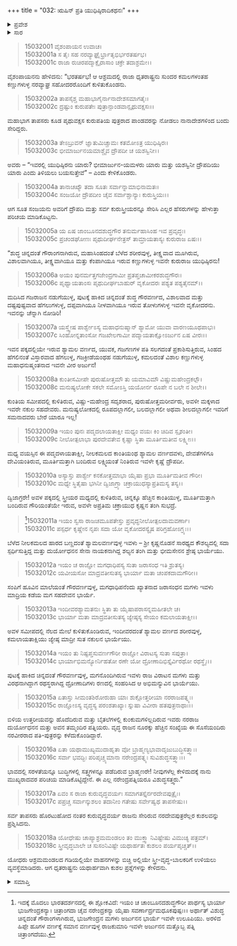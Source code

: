 +++
title = "032: ಋಷಿನ್ ಪ್ರತಿ ಯುಧಿಷ್ಠಿರಾದಿಕಥನಃ"
+++

<details><summary>ಪ್ರವೇಶ</summary>


।।   ಓಂ ಓಂ ನಮೋ ನಾರಾಯಣಾಯ।।   ಶ್ರೀ ವೇದವ್ಯಾಸಾಯ ನಮಃ ।।

ಶ್ರೀ ಕೃಷ್ಣದ್ವೈಪಾಯನ ವೇದವ್ಯಾಸ ವಿರಚಿತ  

**ಶ್ರೀ ಮಹಾಭಾರತ**

**ಆಶ್ರಮವಾಸಿಕ ಪರ್ವ**

**ಆಶ್ರಮವಾಸ ಪರ್ವ**

**ಅಧ್ಯಾಯ 32**


</details>

<details><summary>ಸಾರ</summary>

ಋಷಿ-ಮುನಿಗಳಿಗೆ ಸಂಜಯನು ಪಾಂಡವರು ಮತ್ತು ಕುರುಸ್ತ್ರೀಯರ ಪರಿಚಯವನ್ನು ಮಾಡಿಕೊಡುವುದು (1-18).


</details>

> 15032001 ವೈಶಂಪಾಯನ ಉವಾಚ।  
15032001a ಸ ತೈಃ ಸಹ ನರವ್ಯಾಘ್ರೈರ್ಭ್ರಾತೃಭಿರ್ಭರತರ್ಷಭ।  
15032001c ರಾಜಾ ರುಚಿರಪದ್ಮಾಕ್ಷೈರಾಸಾಂ ಚಕ್ರೇ ತದಾಶ್ರಮೇ।।

ವೈಶಂಪಾಯನನು ಹೇಳಿದನು: “ಭರತರ್ಷಭ! ಆ ಆಶ್ರಮದಲ್ಲಿ ರಾಜಾ ಧೃತರಾಷ್ಟ್ರನು ಸುಂದರ ಕಮಲಗಳಂತಹ ಕಣ್ಣುಗಳುಳ್ಳ ನರವ್ಯಾಘ್ರ ಸಹೋದರರೊಂದಿಗೆ ಕುಳಿತುಕೊಂಡನು.

> 15032002a ತಾಪಸೈಶ್ಚ ಮಹಾಭಾಗೈರ್ನಾನಾದೇಶಸಮಾಗತೈಃ।  
15032002c ದ್ರಷ್ಟುಂ ಕುರುಪತೇಃ ಪುತ್ರಾನ್ಪಾಂಡವಾನ್ಪೃಥುವಕ್ಷಸಃ।।

ಮಹಾಭಾಗ ತಾಪಸರು ಕೂಡ ಪೃಥುವಕ್ಷಸ ಕುರುಪತಿಯ ಪುತ್ರರಾದ ಪಾಂಡವರನ್ನು ನೋಡಲು ನಾನಾದೇಶಗಳಿಂದ ಬಂದು ಸೇರಿದ್ದರು.

> 15032003a ತೇಽಬ್ರುವನ್ ಜ್ಞಾತುಮಿಚ್ಚಾಮಃ ಕತಮೋಽತ್ರ ಯುಧಿಷ್ಠಿರಃ।  
15032003c ಭೀಮಾರ್ಜುನಯಮಾಶ್ಚೈವ ದ್ರೌಪದೀ ಚ ಯಶಸ್ವಿನೀ।।

ಅವರು – “ಇವರಲ್ಲಿ ಯುಧಿಷ್ಠಿರನು ಯಾರು? ಭೀಮಾರ್ಜುನ-ಯಮಳರು ಯಾರು ಮತ್ತು ಯಶಸ್ವಿನೀ ದ್ರೌಪದಿಯು ಯಾರು ಎಂದು ತಿಳಿಯಲು ಬಯಸುತ್ತೇವೆ” – ಎಂದು ಕೇಳಿಕೊಂಡರು.

> 15032004a ತಾನಾಚಖ್ಯೌ ತದಾ ಸೂತಃ ಸರ್ವಾನ್ನಾಮಾಭಿನಾಮತಃ।  
15032004c ಸಂಜಯೋ ದ್ರೌಪದೀಂ ಚೈವ ಸರ್ವಾಶ್ಚಾನ್ಯಾಃ ಕುರುಸ್ತ್ರಿಯಃ।।

ಆಗ ಸೂತ ಸಂಜಯನು ಅವರಿಗೆ ದ್ರೌಪದಿ ಮತ್ತು ಸರ್ವ ಕುರುಸ್ತ್ರೀಯರನ್ನೂ ಸೇರಿಸಿ ಎಲ್ಲರ ಹೆಸರುಗಳನ್ನು ಹೇಳುತ್ತಾ ಪರಿಚಯ ಮಾಡಿಕೊಟ್ಟನು.

> 15032005a ಯ ಏಷ ಜಾಂಬೂನದಶುದ್ಧಗೌರ
       ತನುರ್ಮಹಾಸಿಂಹ ಇವ ಪ್ರವೃದ್ಧಃ।  
> 15032005c ಪ್ರಚಂಡಘೋಣಃ ಪೃಥುದೀರ್ಘನೇತ್ರಸ್
       ತಾಮ್ರಾಯತಾಸ್ಯಃ ಕುರುರಾಜ ಏಷಃ।।  

“ಶುದ್ಧ ಚಿನ್ನದಂತೆ ಗೌರಾಂಗನಾಗಿರುವ, ಮಹಾಸಿಂಹದಂತೆ ಬೆಳೆದ ಶರೀರವುಳ್ಳ, ತೀಕ್ಷ್ಣವಾದ ಮೂಗಿರುವ, ವಿಶಾಲವಾಗಿಯೂ, ತೀಕ್ಷ್ಣವಾಗಿಯೂ ಮತ್ತು ಕೆಂಪಾಗಿಯೂ ಇರುವ ಕಣ್ಣುಗಳುಳ್ಳ ಇವನೇ ಕುರುರಾಜ ಯುಧಿಷ್ಠಿರನು!

> 15032006a ಅಯಂ ಪುನರ್ಮತ್ತಗಜೇಂದ್ರಗಾಮೀ
       ಪ್ರತಪ್ತಚಾಮೀಕರಶುದ್ಧಗೌರಃ।  
> 15032006c ಪೃಥ್ವಾಯತಾಂಸಃ ಪೃಥುದೀರ್ಘಬಾಹುರ್
       ವೃಕೋದರಃ ಪಶ್ಯತ ಪಶ್ಯತೈನಮ್।।  

ಮದಿಸಿದ ಗಜರಾಜನ ನಡುಗೆಯುಳ್ಳ, ಪುಟಕ್ಕೆ ಹಾಕಿದ ಚಿನ್ನದಂತೆ ಶುದ್ಧ ಗೌರವರ್ಣದ, ವಿಶಾಲವಾದ ಮತ್ತು ದಷ್ಟಪುಷ್ಟವಾದ ಹೆಗಲುಗಳುಳ್ಳ, ದಪ್ಪವಾಗಿಯೂ ನೀಳವಾಗಿಯೂ ಇರುವ ತೋಳುಗಳುಳ್ಳ ಇವನೇ ವೃಕೋದರನು. ಇವನನ್ನು ಚೆನ್ನಾಗಿ ನೋಡಿರಿ!

> 15032007a ಯಸ್ತ್ವೇಷ ಪಾರ್ಶ್ವೇಽಸ್ಯ ಮಹಾಧನುಷ್ಮಾನ್
       ಶ್ಯಾಮೋ ಯುವಾ ವಾರಣಯೂಥಪಾಭಃ।  
> 15032007c ಸಿಂಹೋನ್ನತಾಂಸೋ ಗಜಖೇಲಗಾಮೀ
       ಪದ್ಮಾಯತಾಕ್ಷೋಽರ್ಜುನ ಏಷ ವೀರಃ।।  

ಇವನ ಪಕ್ಕದಲ್ಲಿಯೇ ಇರುವ ಶ್ಯಾಮಲ ವರ್ಣದ, ಯುವಕ, ಗಜಗಣಗಳ ಪತಿ ಸಲಗದಂತೆ ಪ್ರಕಾಶಿಸುತ್ತಿರುವ, ಸಿಂಹದ ಹೆಗಲಿನಂತೆ ವಿಸ್ತಾರವಾದ ಹೆಗಲುಳ್ಳ, ಗಜಕ್ರೀಡೆಯಂಥಹ ನಡುಗೆಯುಳ್ಳ, ಕಮಲದಂತೆ ವಿಶಾಲ ಕಣ್ಣುಗಳುಳ್ಳ ಮಹಾಧನುಷ್ಮಂತನಾದ ಇವನೇ ವೀರ ಅರ್ಜುನ!

> 15032008a ಕುಂತೀಸಮೀಪೇ ಪುರುಷೋತ್ತಮೌ ತು
       ಯಮಾವಿಮೌ ವಿಷ್ಣುಮಹೇಂದ್ರಕಲ್ಪೌ।  
> 15032008c ಮನುಷ್ಯಲೋಕೇ ಸಕಲೇ ಸಮೋಽಸ್ತಿ
       ಯಯೋರ್ನ ರೂಪೇ ನ ಬಲೇ ನ ಶೀಲೇ।।  

ಕುಂತಿಯ ಸಮೀಪದಲ್ಲಿ ಕುಳಿತಿರುವ, ವಿಷ್ಣು-ಮಹೇಂದ್ರ ಸದೃಶರಾದ, ಪುರುಷೋತ್ತಮರೀರ್ವರು, ಅವಳೀ ಮಕ್ಕಳಾದ ಇವರೇ ನಕುಲ ಸಹದೇವರು. ಮನುಷ್ಯಲೋಕದಲ್ಲಿ ರೂಪದಲ್ಲಾಗಲೀ, ಬಲದಲ್ಲಾಗಲೀ ಅಥವಾ ಶೀಲದಲ್ಲಾಗಲೀ ಇವರಿಗೆ ಸಮನಾದವರು ಬೇರೆ ಯಾರೂ ಇಲ್ಲ!

> 15032009a ಇಯಂ ಪುನಃ ಪದ್ಮದಲಾಯತಾಕ್ಷೀ
       ಮಧ್ಯಂ ವಯಃ ಕಿಂ ಚಿದಿವ ಸ್ಪೃಶಂತೀ।  
> 15032009c ನೀಲೋತ್ಪಲಾಭಾ ಪುರದೇವತೇವ
       ಕೃಷ್ಣಾ ಸ್ಥಿತಾ ಮೂರ್ತಿಮತೀವ ಲಕ್ಷ್ಮೀಃ।।  

ಮಧ್ಯ ವಯಸ್ಸಿನ ಈ ಪದ್ಮದಳಾಯತಾಕ್ಷೀ, ನೀಲಕಮಲದ ಕಾಂತಿಯಂಥ ಶ್ಯಾಮಲ ವರ್ಣದವಳು, ದೇವತೆಗಳಿಗೂ ದೇವಿಯಂತಿರುವ, ಮೂರ್ತಿಮತ್ತಾಗಿ ಬಂದಿರುವ ಲಕ್ಷ್ಮಿಯಂತೆ ನಿಂತಿರುವ ಇವಳೇ ಕೃಷ್ಣೆ ದ್ರೌಪದೀ.

> 15032010a ಅಸ್ಯಾಸ್ತು ಪಾರ್ಶ್ವೇ ಕನಕೋತ್ತಮಾಭಾ
       ಯೈಷಾ ಪ್ರಭಾ ಮೂರ್ತಿಮತೀವ ಗೌರೀ।  
> 15032010c ಮಧ್ಯೇ ಸ್ಥಿತೈಷಾ ಭಗಿನೀ ದ್ವಿಜಾಗ್ರ್ಯಾ
       ಚಕ್ರಾಯುಧಸ್ಯಾಪ್ರತಿಮಸ್ಯ ತಸ್ಯ।।  

ದ್ವಿಜಾಗ್ರರೇ! ಅವಳ ಪಕ್ಕದಲ್ಲಿ ಸ್ತ್ರೀಯರ ಮಧ್ಯದಲ್ಲಿ ಕುಳಿತಿರುವ, ಚಿನ್ನಕ್ಕೂ ಹೆಚ್ಚಿನ ಕಾಂತಿಯುಳ್ಳ, ಮೂರ್ತಿಮತ್ತಾಗಿ ಬಂದಿರುವ ಗೌರಿಯಂತೆಯೇ ಇರುವ, ಅವಳೇ ಅಪ್ರತಿಮ ಚಕ್ರಾಯುಧ ಕೃಷ್ಣನ ತಂಗಿ ಸುಭದ್ರೆ.

>[^1]15032011a ಇಯಂ ಸ್ವಸಾ ರಾಜಚಮೂಪತೇಸ್ತು
ಪ್ರವೃದ್ಧನೀಲೋತ್ಪಲದಾಮವರ್ಣಾ।  
> 15032011c ಪಸ್ಪರ್ಧ ಕೃಷ್ಣೇನ ನೃಪಃ ಸದಾ ಯೋ
       ವೃಕೋದರಸ್ಯೈಷ ಪರಿಗ್ರಹೋಽಗ್ರ್ಯಃ।।  

ಬೆಳೆದ ನೀಲಕಮಲದ ಹಾರದ ಬಣ್ಣದಂತೆ ಶ್ಯಾಮಲವರ್ಣವುಳ್ಳ ಇವಳು – ಶ್ರೀ ಕೃಷ್ಣನೊಡನೆ ಸಾರಥ್ಯದ ಕೌಶಲ್ಯದಲ್ಲಿ ಸದಾ ಸ್ಪರ್ಧಿಸುತ್ತಿದ್ದ ಮತ್ತು ದುರ್ಯೋಧನನ ಸೇನಾ ನಾಯಕನಾಗಿದ್ದ ಶಲ್ಯನ ತಂಗಿ ಮತ್ತು ಭೀಮಸೇನನ ಶ್ರೇಷ್ಠ ಭಾರ್ಯೆಯು.

> 15032012a ಇಯಂ ಚ ರಾಜ್ಞೋ ಮಗಧಾಧಿಪಸ್ಯ
       ಸುತಾ ಜರಾಸಂಧ ಇತಿ ಶ್ರುತಸ್ಯ।  
> 15032012c ಯವೀಯಸೋ ಮಾದ್ರವತೀಸುತಸ್ಯ
       ಭಾರ್ಯಾ ಮತಾ ಚಂಪಕದಾಮಗೌರೀ।।  

ಸಂಪಿಗೆ ಹೂವಿನ ಮಾಲೆಯಂತೆ ಗೌರವರ್ಣವುಳ್ಳ, ಮಗಧಾಧಿಪನೆಂದು ಖ್ಯಾತನಾದ ಜರಾಸಂಧನ ಮಗಳು ಇವಳು ಮಾದ್ರಿಯ ಕಡೆಯ ಮಗ ಸಹದೇವನ ಭಾರ್ಯೆ.

> 15032013a ಇಂದೀವರಶ್ಯಾಮತನುಃ ಸ್ಥಿತಾ ತು
       ಯೈಷಾಪರಾಸನ್ನಮಹೀತಲೇ ಚ।  
> 15032013c ಭಾರ್ಯಾ ಮತಾ ಮಾದ್ರವತೀಸುತಸ್ಯ
       ಜ್ಯೇಷ್ಠಸ್ಯ ಸೇಯಂ ಕಮಲಾಯತಾಕ್ಷೀ।।  

ಅವಳ ಸಮೀಪದಲ್ಲಿ ನೆಲದ ಮೇಲೆ ಕುಳಿತುಕೊಂಡಿರುವ, ಇಂದೀವರದಂತೆ ಶ್ಯಾಮಲ ವರ್ಣದ ಶರೀರವುಳ್ಳ, ಕಮಲಾಯತಾಕ್ಷಿಯು ಜ್ಯೇಷ್ಠ ಮಾದ್ರೀ ಸುತ ನಕುಲನ ಭಾರ್ಯೆಯು.

> 15032014a ಇಯಂ ತು ನಿಷ್ಟಪ್ತಸುವರ್ಣಗೌರೀ
       ರಾಜ್ಞೋ ವಿರಾಟಸ್ಯ ಸುತಾ ಸಪುತ್ರಾ।  
> 15032014c ಭಾರ್ಯಾಭಿಮನ್ಯೋರ್ನಿಹತೋ ರಣೇ ಯೋ
       ದ್ರೋಣಾದಿಭಿಸ್ತೈರ್ವಿರಥೋ ರಥಸ್ಥೈಃ।।  

ಪುಟಕ್ಕೆ ಹಾಕಿದ ಚಿನ್ನದಂತೆ ಗೌರವರ್ಣವುಳ್ಳ, ಮಗನೊಂದಿಗಿರುವ ಇವಳು ರಾಜ ವಿರಾಟನ ಮಗಳು ಮತ್ತು ವಿರಥನಾಗಿದ್ದಾಗ ರಥಸ್ಥರಾಗಿದ್ದ ದ್ರೋಣಾದಿಗಳು ರಣದಲ್ಲಿ ಸಂಹರಿಸಿದ ಆ ಅಭಿಮನ್ಯುವಿನ ಭಾರ್ಯೆಯು.

> 15032015a ಏತಾಸ್ತು ಸೀಮಂತಶಿರೋರುಹಾ ಯಾಃ
       ಶುಕ್ಲೋತ್ತರೀಯಾ ನರರಾಜಪತ್ನ್ಯಃ।  
> 15032015c ರಾಜ್ಞೋಽಸ್ಯ ವೃದ್ಧಸ್ಯ ಪರಂಶತಾಖ್ಯಾಃ
       ಸ್ನುಷಾ ವಿವೀರಾ ಹತಪುತ್ರನಾಥಾಃ।।  

ಬಿಳಿಯ ಉತ್ತರೀಯವನ್ನು ಹೊದೆದಿರುವ ಮತ್ತು ಬೈತಲೆಗಳಲ್ಲಿ ಕುಂಕುಮಗಳಿಲ್ಲದಿರುವ ಇವರು ನರರಾಜ ದುರ್ಯೋಧನನ ಮತ್ತು ಅವನ ತಮ್ಮಂದಿರ ಪತ್ನಿಯರು. ವೃದ್ಧ ರಾಜನ ನೂರಕ್ಕು ಹೆಚ್ಚಿನ ಸಂಖ್ಯೆಯ ಈ ಸೊಸೆಯಂದಿರು ನರವೀರರಾದ ಪತಿ-ಪುತ್ರರನ್ನು ಕಳೆದುಕೊಂಡಿದ್ದಾರೆ.

> 15032016a ಏತಾ ಯಥಾಮುಖ್ಯಮುದಾಹೃತಾ ವೋ
       ಬ್ರಾಹ್ಮಣ್ಯಭಾವಾದೃಜುಬುದ್ಧಿಸತ್ತ್ವಾಃ।  
> 15032016c ಸರ್ವಾ ಭವದ್ಭಿಃ ಪರಿಪೃಚ್ಚ್ಯಮಾನಾ
       ನರೇಂದ್ರಪತ್ನ್ಯಃ ಸುವಿಶುದ್ಧಸತ್ತ್ವಾಃ।।  

ಭಾವದಲ್ಲಿ ಸರಳತೆಯನ್ನೂ ಬುದ್ಧಿಗಳಲ್ಲಿ ಸತ್ತ್ವಗಳನ್ನೂ ಪಡೆದಿರುವ ಬ್ರಾಹ್ಮಣರೇ! ನೀವುಗಳೆಲ್ಲ ಕೇಳಿದುದಕ್ಕೆ ನಾನು ಮುಖ್ಯರಾದವರ ಪರಿಚಯ ಮಾಡಿಕೊಟ್ಟಿದ್ದೇನೆ. ಈ ಎಲ್ಲ ನರೇಂದ್ರಪತ್ನಿಯರೂ ವಿಶುದ್ಧಸತ್ತ್ವರು.”

> 15032017a ಏವಂ ಸ ರಾಜಾ ಕುರುವೃದ್ಧವರ್ಯಃ
       ಸಮಾಗತಸ್ತೈರ್ನರದೇವಪುತ್ರೈಃ।  
> 15032017c ಪಪ್ರಚ್ಚ ಸರ್ವಾನ್ಕುಶಲಂ ತದಾನೀಂ
       ಗತೇಷು ಸರ್ವೇಷ್ವಥ ತಾಪಸೇಷು।।  

ಸರ್ವ ತಾಪಸರು ಹೊರಟುಹೋದ ನಂತರ ಕುರುವೃದ್ಧವರ್ಯ ರಾಜನು ಸೇರಿರುವ ನರದೇವಪುತ್ರರೆಲ್ಲರ ಕುಶಲವನ್ನು ಪ್ರಶ್ನಿಸಿದನು.

> 15032018a ಯೋಧೇಷು ಚಾಪ್ಯಾಶ್ರಮಮಂಡಲಂ ತಂ
       ಮುಕ್ತ್ವಾ ನಿವಿಷ್ಟೇಷು ವಿಮುಚ್ಯ ಪತ್ರಮ್।  
> 15032018c ಸ್ತ್ರೀವೃದ್ಧಬಾಲೇ ಚ ಸುಸಂನಿವಿಷ್ಟೇ
       ಯಥಾರ್ಹತಃ ಕುಶಲಂ ಪರ್ಯಪೃಚ್ಚತ್।।  

ಯೋಧರು ಆಶ್ರಮಮಂಡಲದ ಗಡಿಯಲ್ಲಿಯೇ ವಾಹನಗಳನ್ನು ಬಿಚ್ಚಿ ಅಲ್ಲಿಯೇ ಸ್ತ್ರೀ-ವೃದ್ಧ-ಬಾಲಕರಿಗೆ ಉಳಿಯಲು ವ್ಯವಸ್ಥೆಮಾಡಿದರು. ಆಗ ಧೃತರಾಷ್ಟ್ರನು ಯಥಾರ್ಹವಾಗಿ ಕುಶಲ ಪ್ರಶ್ನೆಗಳನ್ನು ಕೇಳಿದನು.


<details><summary>ಸಮಾಪ್ತಿ</summary>

ಇತಿ ಶ್ರೀಮಹಾಭಾರತೇ ಆಶ್ರಮವಾಸಿಕೇ ಪರ್ವಣಿ ಆಶ್ರಮವಾಸಪರ್ವಣಿ ಋಷೀನ್ ಪ್ರತಿ ಯುಧಿಷ್ಠಿರಾದಿಕಥನೇ ದ್ವಿತ್ರಿಂಶೋಽಧ್ಯಾಯಃ।।  
ಇದು ಶ್ರೀಮಹಾಭಾರತದಲ್ಲಿ ಆಶ್ರಮವಾಸಿಕಪರ್ವದಲ್ಲಿ ಆಶ್ರಮವಾಸಪರ್ವದಲ್ಲಿ ಋಷಿನ್ ಪ್ರತಿ ಯುಧಿಷ್ಠಿರಾದಿಕಥನ ಎನ್ನುವ ಮೂವತ್ತೆರಡನೇ ಅಧ್ಯಾಯವು.


</details>

[^1]: ಇದಕ್ಕೆ ಮೊದಲು ಭಾರತದರ್ಶನದಲ್ಲಿ ಈ ಶ್ಲೋಕವಿದೆ: ಇಯಂ ಚ ಚಾಂಬೂನದಶುದ್ಧಗೌರೀ ಪಾರ್ಥಸ್ಯ ಭಾರ್ಯಾ ಭುಜಗೇಂದ್ರಕನ್ಯಾ।   ಚಿತ್ರಾಂಗದಾ ಚೈವ ನರೇಂದ್ರಕನ್ಯಾ ಯೈಷಾ ಸವರ್ಣಾರ್ದ್ರಮಧೂಕಪುಷ್ಪಃ।।   ಅರ್ಥಾತ್ ವಿಶುದ್ಧ ಚಿನ್ನದಂತೆ ಗೌರಾಂಗಳಾಗಿರುವ, ಭುಜಗೇಂದ್ರನ ಮಗಳು ಅರ್ಜುನನ ಭಾರ್ಯೆ ಇವಳೇ ಉಲೂಪಿಯು. ಅರಳಿದ ಹಿಪ್ಪೇ ಹೂಗಳ ವರ್ಣಕ್ಕೆ ಸಮಾನ ವರ್ಣವುಳ್ಳ ರಾಜಕುಮಾರಿ ಇವಳೇ ಅರ್ಜುನನ ಮತ್ತೊಬ್ಬ ಪತ್ನಿ ಚಿತ್ರಾಂಗದೆಯು.

